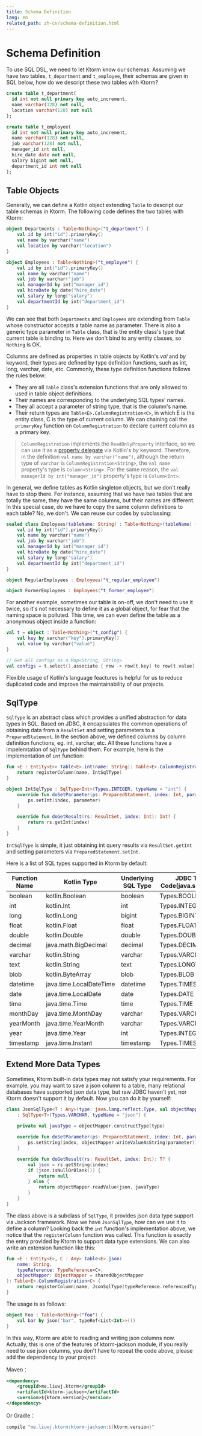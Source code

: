 ```yaml
---
title: Schema Definition
lang: en
related_path: zh-cn/schema-definition.html
---
```


# Schema Definition

To use SQL DSL, we need to let Ktorm know our schemas. Assuming we have two tables, `t_department` and `t_employee`, their schemas are given in SQL below, how do we descript these two tables with Ktorm?

```sql
create table t_department(
  id int not null primary key auto_increment,
  name varchar(128) not null,
  location varchar(128) not null
);

create table t_employee(
  id int not null primary key auto_increment,
  name varchar(128) not null,
  job varchar(128) not null,
  manager_id int null,
  hire_date date not null,
  salary bigint not null,
  department_id int not null
);
```

## Table Objects

Generally, we can define a Kotlin object extending `Table` to descript our table schemas in Ktorm. The following code defines the two tables with Ktorm: 

```kotlin
object Departments : Table<Nothing>("t_department") {
    val id by int("id").primaryKey()
    val name by varchar("name")
    val location by varchar("location")
}

object Employees : Table<Nothing>("t_employee") {
    val id by int("id").primaryKey()
    val name by varchar("name")
    val job by varchar("job")
    val managerId by int("manager_id")
    val hireDate by date("hire_date")
    val salary by long("salary")
    val departmentId by int("department_id")
}
```

We can see that both `Departments` and `Employees` are extending from `Table` whose constructor accepts a table name as parameter. There is also a generic type parameter in `Table` class, that is the entity class's type that current table is binding to. Here we don't bind to any entity classes, so `Nothing` is OK. 

Columns are defined as properties in table objects by Kotlin's *val* and *by* keyword, their types are defined by type definition functions, such as int, long, varchar, date, etc. Commonly, these type definition functions follows the rules below:  

- They are all `Table` class's extension functions that are only allowed to used in table object definitions. 
- Their names are corresponding to the underlying SQL types' names. 
- They all accept a parameter of string type, that is the column's name.
- Their return types are `Table<E>.ColumnRegistration<C>`, in which E is the entity class, C is the type of current column. We can chaining call the `primaryKey` function on `ColumnRegistration` to declare current column as a primary key. 

> `ColumnRegistration` implements the `ReadOnlyProperty` interface, so we can use it as a [property delegate](https://kotlinlang.org/docs/reference/delegated-properties.html) via Kotlin's *by* keyword. Therefore, in the definition `val name by varchar("name")`, although the return type of `varchar` is `ColumnRegistration<String>`, the `val name` property's type is `Column<String>`. For the same reason, the `val managerId by int("manager_id")` property's type is `Column<Int>`.

In general, we define tables as Kotlin singleton objects, but we don't really have to stop there. For instance, assuming that we have two tables that are totally the same, they have the same columns, but their names are different. In this special case, do we have to copy the same column definitions to each table? No, we don't. We can reuse our codes by subclassing: 

```kotlin
sealed class Employees(tableName: String) : Table<Nothing>(tableName) {
    val id by int("id").primaryKey()
    val name by varchar("name")
    val job by varchar("job")
    val managerId by int("manager_id")
    val hireDate by date("hire_date")
    val salary by long("salary")
    val departmentId by int("department_id")
}

object RegularEmployees : Employees("t_regular_employee")

object FormerEmployees : Employees("t_former_employee")
```

For another example, sometimes our table is on-off, we don't need to use it twice, so it's not necessary to define it as a global object, for fear that the naming space is polluted. This time, we can even define the table as a anonymous object inside a function: 

```kotlin
val t = object : Table<Nothing>("t_config") {
    val key by varchar("key").primaryKey()
    val value by varchar("value")
}

// Get all configs as a Map<String, String>
val configs = t.select().associate { row -> row[t.key] to row[t.value] }
```

Flexible usage of Kotlin's language feactures is helpful for us to reduce duplicated code and improve the maintainability of our projects. 

## SqlType

`SqlType` is an abstract class which provides a unified abstraction for data types in SQL. Based on JDBC, it encapsulates the common operations of obtaining data from a `ResultSet` and setting parameters to a `PreparedStatement`. In the section above, we defined columns by column definition functions, eg. int, varchar, etc. All these functions have a impelemtation of `SqlType` behind them. For example, here is the implementation of `int` function: 

```kotlin
fun <E : Entity<E>> Table<E>.int(name: String): Table<E>.ColumnRegistration<Int> {
    return registerColumn(name, IntSqlType)
}

object IntSqlType : SqlType<Int>(Types.INTEGER, typeName = "int") {
    override fun doSetParameter(ps: PreparedStatement, index: Int, parameter: Int) {
        ps.setInt(index, parameter)
    }

    override fun doGetResult(rs: ResultSet, index: Int): Int? {
        return rs.getInt(index)
    }
}
```

`IntSqlType` is simple, it just obtaining int query results via `ResultSet.getInt` and setting parameters via `PreparedStatement.setInt`. 

Here is a list of SQL types supported in Ktorm by default: 

| Function Name | Kotlin Type             | Underlying SQL Type | JDBC Type Code(java.sql.Types) |
| ------------- | ----------------------- | ------------------- | ------------------------------ |
| boolean       | kotlin.Boolean          | boolean             | Types.BOOLEAN                  |
| int           | kotlin.Int              | int                 | Types.INTEGER                  |
| long          | kotlin.Long             | bigint              | Types.BIGINT                   |
| float         | kotlin.Float            | float               | Types.FLOAT                    |
| double        | kotlin.Double           | double              | Types.DOUBLE                   |
| decimal       | java.math.BigDecimal    | decimal             | Types.DECIMAL                  |
| varchar       | kotlin.String           | varchar             | Types.VARCHAR                  |
| text          | kotlin.String           | text                | Types.LONGVARCHAR              |
| blob          | kotlin.ByteArray        | blob                | Types.BLOB                     |
| datetime      | java.time.LocalDateTime | datetime            | Types.TIMESTAMP                |
| date          | java.time.LocalDate     | date                | Types.DATE                     |
| time          | java.time.Time          | time                | Types.TIME                     |
| monthDay      | java.time.MonthDay      | varchar             | Types.VARCHAR                  |
| yearMonth     | java.time.YearMonth     | varchar             | Types.VARCHAR                  |
| year          | java.time.Year          | int                 | Types.INTEGER                  |
| timestamp     | java.time.Instant       | timestamp           | Types.TIMESTAMP                |

## Extend More Data Types

Sometimes, Ktorm built-in data types may not satisfy your requirements. For example, you may want to save a json column to a table, many relational databases have supported json data type, but raw JDBC haven't yet, nor Ktorm doesn't support it by default. Now you can do it by yourself: 

```kotlin
class JsonSqlType<T : Any>(type: java.lang.reflect.Type, val objectMapper: ObjectMapper) 
    : SqlType<T>(Types.VARCHAR, typeName = "json") {
        
    private val javaType = objectMapper.constructType(type)

    override fun doSetParameter(ps: PreparedStatement, index: Int, parameter: T) {
        ps.setString(index, objectMapper.writeValueAsString(parameter))
    }

    override fun doGetResult(rs: ResultSet, index: Int): T? {
        val json = rs.getString(index)
        if (json.isNullOrBlank()) {
            return null
        } else {
            return objectMapper.readValue(json, javaType)
        }
    }
}
```

The class above is a subclass of `SqlType`, it provides json data type support via Jackson framework. Now we have `JsonSqlType`, how can we use it to define a column? Looking back the `int` function's implementation above, we notice that the `registerColumn` function was called. This function is exactly the entry provided by Ktorm to support data type extensions. We can also write an extension function like this: 

```kotlin
fun <E : Entity<E>, C : Any> Table<E>.json(
    name: String,
    typeReference: TypeReference<C>,
    objectMapper: ObjectMapper = sharedObjectMapper
): Table<E>.ColumnRegistration<C> {
    return registerColumn(name, JsonSqlType(typeReference.referencedType, objectMapper))
}
```

The usage is as follows: 

```kotlin
object Foo : Table<Nothing>("foo") {
    val bar by json("bar", typeRef<List<Int>>())
}
```

In this way, Ktorm are able to reading and writing json columns now. Actually, this is one of the features of ktorm-jackson module, if you really need to use json columns, you don't have to repeat the code above, please add the dependency to your project: 

Maven： 

```xml
<dependency>
    <groupId>me.liuwj.ktorm</groupId>
    <artifactId>ktorm-jackson</artifactId>
    <version>${ktorm.version}</version>
</dependency>
```

Or Gradle： 

```groovy
compile "me.liuwj.ktorm:ktorm-jackson:${ktorm.version}"
```

